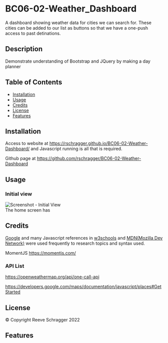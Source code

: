# BC06-02-Weather_Dashboard
A dashboard showing weather data for cities we can search for. These cities can be added to our list as buttons so that we have a one-push access to past detinations. 

## Description
Demonstrate understanding of Bootstrap and JQuery by making a day planner


## Table of Contents

- [Installation](#installation)
- [Usage](#usage)
- [Credits](#credits)
- [License](#license)
- [Features](#features)

## Installation

Access to website at https://rschragger.github.io/BC06-02-Weather-Dashboard/ and Javascript running is all that is required.

Github page at https://github.com/rschragger/BC06-02-Weather-Dashboard

## Usage

### Initial view
![Screenshot - Initial View](./assets/images/Home.png)<br>
The home screen has



## Credits

[Google](google.com) and many Javascript references in [w3schools](https://www.w3schools.com) and [MDN(Mozilla Dev Network)](https://developer.mozilla.org/en-US/) were used frequently to research topics and syntax used.

MomentJS https://momentjs.com/

### API List
https://openweathermap.org/api/one-call-api

https://developers.google.com/maps/documentation/javascript/places#GetStarted


## License

© Copyright Reeve Schragger 2022

## Features
